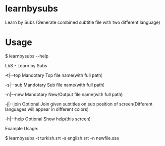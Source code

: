 learnbysubs
===========

Learn by Subs (Generate combined subtitle file with two different language)


Usage
===========
$ learnbysubs --help

LbS - Learn by Subs

-t|--top     Mandotary    Top file name(with full path)

-s|--sub     Mandotary    Sub file name(with full path)

-n|--new     Mandotary    New/Output file name(with full path)

-j|--join    Optional     Join given subtitles on sub position of screen(Different languages will appear in different colors)
                          
-h|--help    Optional     Show help(this screen)

Example Usage:

$ learnbysubs -t turkish.srt -s english.srt -n newfile.ssa
